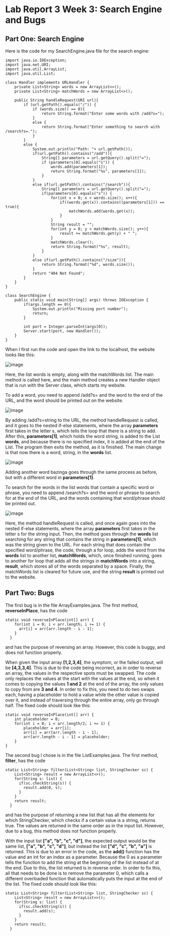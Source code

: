 # Lab Report 3 Week 3: Search Engine and Bugs

Part One: Search Engine
-----------------------

Here is the code for my SearchEngine.java file for the search engine:

```
import java.io.IOException;
import java.net.URI;
import java.util.ArrayList;
import java.util.List;

class Handler implements URLHandler {
    private List<String> words = new ArrayList<>();
    private List<String> matchWords = new ArrayList<>();

    public String handleRequest(URI url){  
        if (url.getPath().equals("/")) {
            if (words.size() == 0){
                return String.format("Enter some words with /add?s=");
            }
            else {
                return String.format("Enter something to search with /search?s=.");
            }
        }
        else {
            System.out.println("Path: "+ url.getPath());
            if(url.getPath().contains("/add")){
                String[] parameters = url.getQuery().split("=");
                if (parameters[0].equals("s")) {
                    words.add(parameters[1]);
                    return String.format("%s", parameters[1]);
                }
            }
            else if(url.getPath().contains("/search")){
                String[] parameters = url.getQuery().split("=");
                if(parameters[0].equals("s")) {
                    for(int x = 0; x < words.size(); x++){
                        if((words.get(x)).contains((parameters[1])) == true){
                            matchWords.add(words.get(x));
                        }
                    }
                    String result = "";
                    for(int y = 0; y < matchWords.size(); y++){
                        result += matchWords.get(y) + " ";
                    }
                    matchWords.clear();
                    return String.format("%s", result);
                }
            }
            else if(url.getPath().contains("/size")){
                return String.format("%d", words.size());
            }
            return "404 Not Found";
        }
    }
}

class SearchEngine {
    public static void main(String[] args) throws IOException {
        if(args.length == 0){
            System.out.println("Missing port number");
            return;
        }

        int port = Integer.parseInt(args[0]);
        Server.start(port, new Handler());
    }
}
```

When I first run the code and open the link to the localhost, the website looks like this:

![image](start.jpg?raw=true)

Here, the list words is empty, along with the matchWords list. The main method is called here, and the main method creates a new Handler object that is 
run with the Server class, which starts my website.

To add a word, you need to append /add?s= and the word to the end of the URL, and the word should be printed out on the website.

![image](add_string.JPG?raw=true)

By adding /add?s=string to the URL, the method handleRequest is called, and it goes to the nested if-else statements, where the array **parameters** first
takes in the letter s, which tells the loop that there is a string to add. After this, **parameters[1]**, which holds the word string, is added to the
List **words**, and because there is no specified index, it is added at the end of the List. The program then exits the method, as it is finished. The main
change is that now there is a word, string, in the **words** list.

![image](add_bazinga.JPG?raw=true)

Adding another word bazinga goes through the same process as before, but with a different word in **parameters[1]**. 

To search for the words in the list words that contain a specific word or phrase, you need to append /search?s= and the word or phrase to search for at
the end of the URL, and the words containing that word/phrase should be printed out.

![image](search.JPG?raw=true)

Here, the method handleRequest is called, and once again goes into the nested if-else statements, where the array **parameters** first takes in the letter
s for the string input. Then, the method goes through the **words** list searching for any string that contains the string in **parameters[1]**, which was 
the string given to the URL. For each string that does contain the specified word/phrase, the code, through a for loop, adds the word from the **words** 
list to another list, **matchWords**, which, once finished running, goes to another for loop that adds all the strings in **matchWords** into a string, 
**result**, which stores all of the words separated by a space. Finally, the matchWords list is cleared for future use, and the string **result** is printed
out to the website.


Part Two: Bugs
--------------

The first bug is in the file ArrayExamples.java. The first method, **reverseInPlace**, has the code

```
static void reverseInPlace(int[] arr) {
    for(int i = 0; i < arr.length; i += 1) {
      arr[i] = arr[arr.length - i - 1];
    }
  }
```

and has the purpose of reversing an array. However, this code is buggy, and does not function properly.

When given the input array **[1,2,3,4]**, the symptom, or the failed output, will be **[4,3,3,4]**. This is due to the code being incorrect, as in order
to reverse an array, the values in the respective spots must be swapped. The code only replaces the values at the start with the values at the end, so when
it comes to copying the values **1 and 2** at the end of the array, the only values to copy from are **3 and 4**. In order to fix this, you need to do two 
swaps each, having a placeholder to hold a value while the other value is copied over it, and instead of traversing through the entire array, only go through half. The fixed code should look like this:

```
static void reverseInPlace(int[] arr) {
    int placeholder = 0;
    for(int i = 0; i < arr.length/2; i += 1) {
        placeholder = arr[i];
        arr[i] = arr[arr.length - i - 1];
        arr[arr.length - i - 1] = placeholder;
    }
}
```


The second bug I chose is in the file ListExamples.java. The first method, **filter**, has the code

```
static List<String> filter(List<String> list, StringChecker sc) {
    List<String> result = new ArrayList<>();
    for(String s: list) {
      if(sc.checkString(s)) {
        result.add(0, s);
      }
    }
    return result;
  }
```

and has the purpose of returning a new list that has all the elements for which StringChecker, which checks if a certain value is a string, returns true. The
values are returned in the same order as in the input list. However, due to a bug, this method does not function properly.

With the input list **["a", "b", "c", "d"]**, the expected output would be the same list, **["a", "b", "c", "d"]**, but instead the list **["d", "c", "b", "a"]** is returned. This is due to an error in the code, as the **add()** function has the value and an int for an index as a parameter. Because the 0 as a parameter tells the function to add the string at the beginning of the list instead of at the end. Due to this, the list returned is in reverse order. In order to fix this, all that needs to be done is to remove the parameter 0, which calls a different overloaded function that automatically puts the input at the end of the list. The fixed code should look like this:

```
static List<String> filter(List<String> list, StringChecker sc) {
    List<String> result = new ArrayList<>();
    for(String s: list) {
      if(sc.checkString(s)) {
        result.add(s);
      }
    }
    return result;
  }
```
